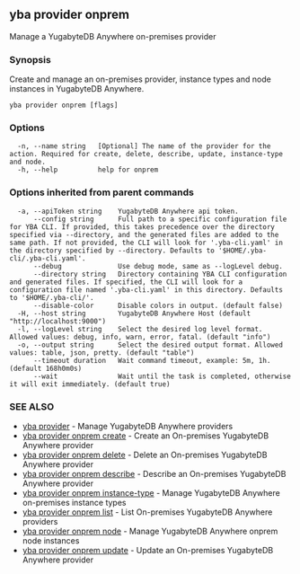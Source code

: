 ## yba provider onprem

Manage a YugabyteDB Anywhere on-premises provider

### Synopsis

Create and manage an on-premises provider, instance types and node instances in YugabyteDB Anywhere.

```
yba provider onprem [flags]
```

### Options

```
  -n, --name string   [Optional] The name of the provider for the action. Required for create, delete, describe, update, instance-type and node.
  -h, --help          help for onprem
```

### Options inherited from parent commands

```
  -a, --apiToken string    YugabyteDB Anywhere api token.
      --config string      Full path to a specific configuration file for YBA CLI. If provided, this takes precedence over the directory specified via --directory, and the generated files are added to the same path. If not provided, the CLI will look for '.yba-cli.yaml' in the directory specified by --directory. Defaults to '$HOME/.yba-cli/.yba-cli.yaml'.
      --debug              Use debug mode, same as --logLevel debug.
      --directory string   Directory containing YBA CLI configuration and generated files. If specified, the CLI will look for a configuration file named '.yba-cli.yaml' in this directory. Defaults to '$HOME/.yba-cli/'.
      --disable-color      Disable colors in output. (default false)
  -H, --host string        YugabyteDB Anywhere Host (default "http://localhost:9000")
  -l, --logLevel string    Select the desired log level format. Allowed values: debug, info, warn, error, fatal. (default "info")
  -o, --output string      Select the desired output format. Allowed values: table, json, pretty. (default "table")
      --timeout duration   Wait command timeout, example: 5m, 1h. (default 168h0m0s)
      --wait               Wait until the task is completed, otherwise it will exit immediately. (default true)
```

### SEE ALSO

* [yba provider](yba_provider.md)	 - Manage YugabyteDB Anywhere providers
* [yba provider onprem create](yba_provider_onprem_create.md)	 - Create an On-premises YugabyteDB Anywhere provider
* [yba provider onprem delete](yba_provider_onprem_delete.md)	 - Delete an On-premises YugabyteDB Anywhere provider
* [yba provider onprem describe](yba_provider_onprem_describe.md)	 - Describe an On-premises YugabyteDB Anywhere provider
* [yba provider onprem instance-type](yba_provider_onprem_instance-type.md)	 - Manage YugabyteDB Anywhere on-premises instance types
* [yba provider onprem list](yba_provider_onprem_list.md)	 - List On-premises YugabyteDB Anywhere providers
* [yba provider onprem node](yba_provider_onprem_node.md)	 - Manage YugabyteDB Anywhere onprem node instances
* [yba provider onprem update](yba_provider_onprem_update.md)	 - Update an On-premises YugabyteDB Anywhere provider

